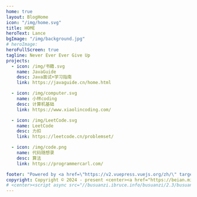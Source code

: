 ```yaml
---
home: true
layout: BlogHome
icon: "/img/home.svg"
title: HOME
heroText: Lance
bgImage: "/img/background.jpg"
# heroImage: 
heroFullScreen: true
tagline: Never Ever Ever Give Up
projects:
  - icon: /img/书籍.svg
    name: JavaGuide
    desc: Java面试+学习指南
    link: https://javaguide.cn/home.html

  - icon: /img/computer.svg
    name: 小林coding
    desc: 计算机基础
    link: https://www.xiaolincoding.com/

  - icon: /img/LeetCode.svg
    name: LeetCode
    desc: 力扣
    link: https://leetcode.cn/problemset/

  - icon: /img/code.png
    name: 代码随想录
    desc: 算法
    link: https://programmercarl.com/

footer: "Powered by <a href=\"https://v2.vuepress.vuejs.org/zh/\" target=\"_blank\"> VuePress </a> | Theme <a href=\"https://theme-hope.vuejs.press/zh/\" target=\"_blank\"> Hope </a>"
copyright: Copyright © 2024 - present <center><a href="https://beian.miit.gov.cn/" target="_blank">鄂ICP备2024067415号-1</a></center><center><a href="https://beian.mps.gov.cn/#/query/webSearch" target="_blank">湘公网安备43010402001965号</a></center>
# <center><script async src="//busuanzi.ibruce.info/busuanzi/2.3/busuanzi.pure.mini.js"></script><span id="busuanzi_container_site_pv">本站总访问量<span id="busuanzi_value_site_pv"></span>次</span></center>
---
```


